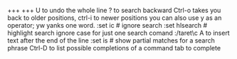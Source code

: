 +++
+++
U to undo the whole line
? to search backward
Ctrl-o takes you back to older positions, ctrl-i to newer positions
you can also use y as an operator; yw yanks one word.
:set ic  # ignore search
:set hlsearch # highlight search
ignore case for just one search comand :/taret\c <Enter>
A to insert text after the end of the line
:set is # show partial matches for a search phrase
Ctrl-D to list possible completions of a command
tab to complete

